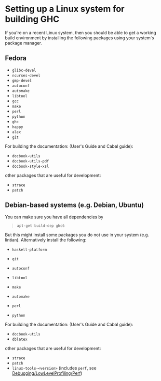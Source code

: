 


# Setting up a Linux system for building GHC



If you're on a recent Linux system, then you should be able to get a working build environment by installing the following packages using your system's package manager.


## Fedora


- `glibc-devel`
- `ncurses-devel`
- `gmp-devel`
- `autoconf`
- `automake`
- `libtool`
- `gcc`
- `make`
- `perl`
- `python`
- `ghc`
- `happy`
- `alex`
- `git`


For building the documentation: (User's Guide and Cabal guide):


- `docbook-utils`
- `docbook-utils-pdf`
- `docbook-style-xsl`


other packages that are useful for development:


- `strace`
- `patch`

## Debian-based systems (e.g. Debian, Ubuntu)



You can make sure you have all dependencies by


>
>
> `apt-get build-dep ghc6`
>
>


But this might install some packages you do not use in your system (e.g. lintian).  Alternatively install the following:


- `haskell-platform`
- `git`
- `autoconf`
- `libtool`
- `make`

- `automake`
- `perl`
- `python`


For building the documentation: (User's Guide and Cabal guide):


- `docbook-utils`
- `dblatex`


other packages that are useful for development:


- `strace`
- `patch`
- `linux-tools-<version>` (includes `perf`, see [Debugging/LowLevelProfiling/Perf](debugging/low-level-profiling/perf))
